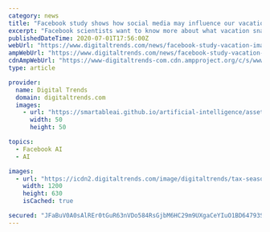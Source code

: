 ```yaml
---
category: news
title: "Facebook study shows how social media may influence our vacation behavior"
excerpt: "Facebook scientists want to know more about what vacation snaps could reveal about travel behavior and the world’s most popular locations."
publishedDateTime: 2020-07-01T17:56:00Z
webUrl: "https://www.digitaltrends.com/news/facebook-study-vacation-images/?itm_source=8&itm_content=2x4&itm_term=2356592"
ampWebUrl: "https://www.digitaltrends.com/news/facebook-study-vacation-images/?amp"
cdnAmpWebUrl: "https://www-digitaltrends-com.cdn.ampproject.org/c/s/www.digitaltrends.com/news/facebook-study-vacation-images/?amp"
type: article

provider:
  name: Digital Trends
  domain: digitaltrends.com
  images:
    - url: "https://smartableai.github.io/artificial-intelligence/assets/images/organizations/digitaltrends.com-50x50.jpg"
      width: 50
      height: 50

topics:
  - Facebook AI
  - AI

images:
  - url: "https://icdn2.digitaltrends.com/image/digitaltrends/tax-season-travel-splurge-vacationing-at-gili-lankanfushi-maldives-1200x630-c-ar1.91.jpg"
    width: 1200
    height: 630
    isCached: true

secured: "JFaBuV0A0sAlREr0tGuR63nVDo584RsGjbM6HC29m9UXgaCeYIuO1BD64793S9m00usXzhvIAXM26itKgoUBmICW/pT2EMM9LPOYGP052J1BXhVSyPQqs1ecDgJb4OevTdwAH14NdI1x8f9SiZbSPYornGQxRwOjug3vbzUzSbOF7N0dlvR0cIhZGzLdu3AD+KDV5Jtk+hIhThfiY6R/M2sfD9U78jaXhQz2WD2j+9SidO8Vfi8OWLfc705JFVpW12iZFYlZPlWzDmw6fYdPB+yu6UtAm/z6e8AewbL2rFNdijVpssUnwYtskFunJX5xUCkVSTP9BXFExIP64IYvsw==;qE65E5nm6PqwUnOa5NsItA=="
---
```


